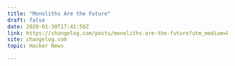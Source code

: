 ```yaml
---
title: "Monoliths Are the Future"
draft: false
date: 2020-01-30T17:41:50Z
link: https://changelog.com/posts/monoliths-are-the-future?utm_medium=RSS&utm_source=hune
site: changelog.com
topic: Hacker News  

---
```

